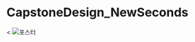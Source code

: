 # CapstoneDesign_NewSeconds
<
![포스터](https://github.com/Beatriz-Yun/CapstoneDesign_NewSeconds/졸작포스터.png)
